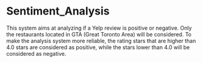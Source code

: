 # Sentiment_Analysis
This system aims at analyzing if a Yelp review is positive or negative. Only the restaurants located in GTA (Great Toronto Area) will be considered. To make the analysis system more reliable, the rating stars that are higher than 4.0 stars are considered as positive, while the stars lower than 4.0 will be considered as negative.
